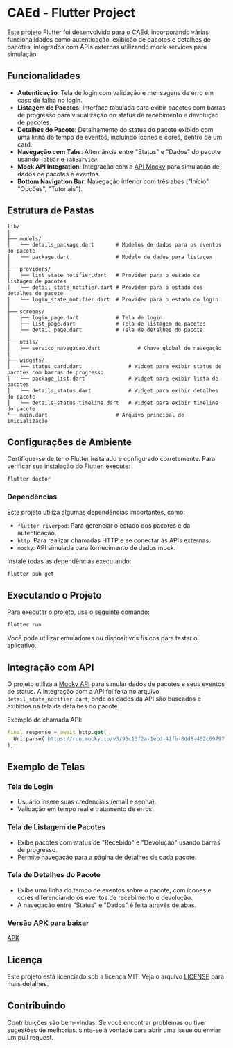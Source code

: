 # CAEd - Flutter Project

Este projeto Flutter foi desenvolvido para o CAEd, incorporando várias funcionalidades como autenticação, exibição de pacotes e detalhes de pacotes, integrados com APIs externas utilizando mock services para simulação.

## Funcionalidades

- **Autenticação**: Tela de login com validação e mensagens de erro em caso de falha no login.
- **Listagem de Pacotes**: Interface tabulada para exibir pacotes com barras de progresso para visualização do status de recebimento e devolução de pacotes.
- **Detalhes do Pacote**: Detalhamento do status do pacote exibido com uma linha do tempo de eventos, incluindo ícones e cores, dentro de um card.
- **Navegação com Tabs**: Alternância entre "Status" e "Dados" do pacote usando `TabBar` e `TabBarView`.
- **Mock API Integration**: Integração com a [API Mocky](https://run.mocky.io/v3/93c13f2a-1ecd-41fb-8dd8-462c69797f2c) para simulação de dados de pacotes e eventos.
- **Bottom Navigation Bar**: Navegação inferior com três abas ("Início", "Opções", "Tutoriais").

## Estrutura de Pastas

```
lib/
│
├── models/
│   └── details_package.dart       # Modelos de dados para os eventos do pacote
│   └── package.dart               # Modelo de dados para listagem
│
├── providers/
│   ├── list_state_notifier.dart   # Provider para o estado da listagem de pacotes
│   └── detail_state_notifier.dart # Provider para o estado dos detalhes do pacote
│   └── login_state_notifier.dart  # Provider para o estado do login
│
├── screens/
│   ├── login_page.dart            # Tela de login
│   ├── list_page.dart             # Tela de listagem de pacotes
│   └── detail_page.dart           # Tela de detalhes do pacote
│
├── utils/
│   ├── servico_navegacao.dart            # Chave global de navegação
|
├── widgets/
│   ├── status_card.dart               # Widget para exibir status de pacotes com barras de progresso
│   └── package_list.dart              # Widget para exibir lista de pacotes
│   └── details_status.dart            # Widget para exibir detalhes do pacote
│   └── details_status_timeline.dart   # Widget para exibir timeline do pacote
└── main.dart                      # Arquivo principal de inicialização
```

## Configurações de Ambiente

Certifique-se de ter o Flutter instalado e configurado corretamente. Para verificar sua instalação do Flutter, execute:

```bash
flutter doctor
```

### Dependências

Este projeto utiliza algumas dependências importantes, como:

- `flutter_riverpod`: Para gerenciar o estado dos pacotes e da autenticação.
- `http`: Para realizar chamadas HTTP e se conectar às APIs externas.
- `mocky`: API simulada para fornecimento de dados mock.

Instale todas as dependências executando:

```bash
flutter pub get
```

## Executando o Projeto

Para executar o projeto, use o seguinte comando:

```bash
flutter run
```

Você pode utilizar emuladores ou dispositivos físicos para testar o aplicativo.

## Integração com API

O projeto utiliza a [Mocky API](https://run.mocky.io/) para simular dados de pacotes e seus eventos de status. A integração com a API foi feita no arquivo `detail_state_notifier.dart`, onde os dados da API são buscados e exibidos na tela de detalhes do pacote.

Exemplo de chamada API:

```dart
final response = await http.get(
  Uri.parse('https://run.mocky.io/v3/93c13f2a-1ecd-41fb-8dd8-462c69797f2c'),
);
```

## Exemplo de Telas

### Tela de Login
- Usuário insere suas credenciais (email e senha).
- Validação em tempo real e tratamento de erros.

### Tela de Listagem de Pacotes
- Exibe pacotes com status de "Recebido" e "Devolução" usando barras de progresso.
- Permite navegação para a página de detalhes de cada pacote.

### Tela de Detalhes do Pacote
- Exibe uma linha do tempo de eventos sobre o pacote, com ícones e cores diferenciando os eventos de recebimento e devolução.
- A navegação entre "Status" e "Dados" é feita através de abas.

### Versão APK para baixar
[APK](https://drive.google.com/file/d/1bogNglDncs5ojQWjSiF35Vhe0x4nrAN8/view?usp=sharing)

## Licença

Este projeto está licenciado sob a licença MIT. Veja o arquivo [LICENSE](LICENSE) para mais detalhes.

## Contribuindo

Contribuições são bem-vindas! Se você encontrar problemas ou tiver sugestões de melhorias, sinta-se à vontade para abrir uma issue ou enviar um pull request.